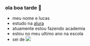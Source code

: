 ### ola boa tarde 🥇
- meu nome e lucas
- estudo na [alura](https//www.Alura.com.br)
- atuamente estou fazendo academia
- estou no meu ultimo ano na escola
- sei de 
  ![](https://media.tenor.com/tUtAdqwkStMAAAAM/%D1%81%D0%BF%D0%BE%D0%BA%D0%BE%D0%B9%D0%BD%D0%BE%D0%B9-%D0%BD%D0%BE%D1%87%D0%B8.gif)
